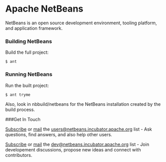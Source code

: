 # Apache NetBeans

NetBeans is an open source development environment, tooling platform, and application framework.

### Building NetBeans

Build the full project:
```
$ ant
```
### Running NetBeans

Run the built project:
```
$ ant tryme
```

Also, look in nbbuild/netbeans for the NetBeans installation created by the build process.

###Get In Touch

[Subscribe](mailto:users-subscribe@netbeans.incubator.apache.org) or [mail](mailto:users@netbeans.incubator.apache.org) the [users@netbeans.incubator.apache.org](mailto:users@netbeans.incubator.apache.org) list - Ask questions, find answers, and also help other users.

[Subscribe](mailto:dev-subscribe@netbeans.incubator.apache.org) or [mail](mailto:dev@netbeans.incubator.apache.org) the [dev@netbeans.incubator.apache.org](mailto:dev@netbeans.incubator.apache.org) list - Join developement discussions, propose new ideas and connect with contributors.

